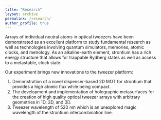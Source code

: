 ```yaml
---
title: "Research"
layout: archive
permalink: /research/
author_profile: true
---
```

Arrays of individual neutral atoms in optical tweezers have been demonstrated as an excellent platform to study fundamental research as well as technologies involving quantum simulators, memories, atomic clocks, and metrology. As an alkaline-earth element, strontium has a rich energy structure that allows for trappable Rydberg states as well as access to a metastable, clock state.

Our experiment brings new innovations to the tweezer platform:
1. Demonstration of a novel dispenser-based 2D MOT for strontium that provides a high atomic flux while being compact.
2. The development and implementation of holographic metasurfaces for the creation of high quality optical tweezer arrays with arbitrary geometries in 1D, 2D, and 3D.
3. Tweezer wavelength of 520 nm which is an unexplored magic wavelength of the strontium intercombination line.

